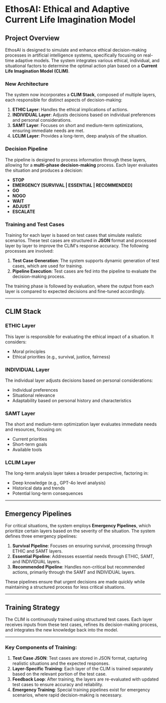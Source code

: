 # EthosAI: Ethical and Adaptive Current Life Imagination Model

## Project Overview

EthosAI is designed to simulate and enhance ethical decision-making processes in artificial intelligence systems, specifically focusing on real-time adaptive models. The system integrates various ethical, individual, and situational factors to determine the optimal action plan based on a **Current Life Imagination Model (CLIM)**.

### New Architecture

The system now incorporates a **CLIM Stack**, composed of multiple layers, each responsible for distinct aspects of decision-making:

1. **ETHIC Layer**: Handles the ethical implications of actions.
2. **INDIVIDUAL Layer**: Adjusts decisions based on individual preferences and personal considerations.
3. **SAMT Layer**: Focuses on short and medium-term optimizations, ensuring immediate needs are met.
4. **LCLIM Layer**: Provides a long-term, deep analysis of the situation.

### Decision Pipeline

The pipeline is designed to process information through these layers, allowing for a **multi-phase decision-making** process. Each layer evaluates the situation and produces a decision:

- **STOP**
- **EMERGENCY [SURVIVAL | ESSENTIAL | RECOMMENDED]**
- **GO**
- **NOGO**
- **WAIT**
- **ADJUST**
- **ESCALATE**

### Training and Test Cases

Training for each layer is based on test cases that simulate realistic scenarios. These test cases are structured in **JSON** format and processed layer by layer to improve the CLIM's response accuracy. The following processes are involved:

1. **Test Case Generation**: The system supports dynamic generation of test cases, which are used for training.
2. **Pipeline Execution**: Test cases are fed into the pipeline to evaluate the decision-making process.

The training phase is followed by evaluation, where the output from each layer is compared to expected decisions and fine-tuned accordingly.

---

## CLIM Stack

### ETHIC Layer

This layer is responsible for evaluating the ethical impact of a situation. It considers:
- Moral principles
- Ethical priorities (e.g., survival, justice, fairness)

### INDIVIDUAL Layer

The individual layer adjusts decisions based on personal considerations:
- Individual preferences
- Situational relevance
- Adaptability based on personal history and characteristics

### SAMT Layer

The short and medium-term optimization layer evaluates immediate needs and resources, focusing on:
- Current priorities
- Short-term goals
- Available tools

### LCLIM Layer

The long-term analysis layer takes a broader perspective, factoring in:
- Deep knowledge (e.g., GPT-4o level analysis)
- Historical data and trends
- Potential long-term consequences

---

## Emergency Pipelines

For critical situations, the system employs **Emergency Pipelines**, which prioritize certain layers based on the severity of the situation. The system defines three emergency pipelines:

1. **Survival Pipeline**: Focuses on ensuring survival, processing through ETHIC and SAMT layers.
2. **Essential Pipeline**: Addresses essential needs through ETHIC, SAMT, and INDIVIDUAL layers.
3. **Recommended Pipeline**: Handles non-critical but recommended actions, primarily through the SAMT and INDIVIDUAL layers.

These pipelines ensure that urgent decisions are made quickly while maintaining a structured process for less critical situations.

---

## Training Strategy

The CLIM is continuously trained using structured test cases. Each layer receives inputs from these test cases, refines its decision-making process, and integrates the new knowledge back into the model.

---

### Key Components of Training:

1. **Test Case JSON**: Test cases are stored in JSON format, capturing realistic situations and the expected responses.
2. **Layer-Specific Training**: Each layer of the CLIM is trained separately based on the relevant portion of the test case.
3. **Feedback Loop**: After training, the layers are re-evaluated with updated test cases to ensure accuracy and reliability.
4. **Emergency Training**: Special training pipelines exist for emergency scenarios, where rapid decision-making is necessary.
